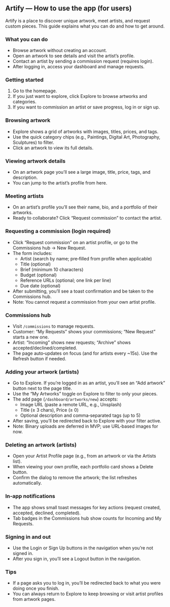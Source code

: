 ## Artify — How to use the app (for users)

Artify is a place to discover unique artwork, meet artists, and request custom pieces.
This guide explains what you can do and how to get around.

### What you can do
- Browse artwork without creating an account.
- Open an artwork to see details and visit the artist’s profile.
- Contact an artist by sending a commission request (requires login).
- After logging in, access your dashboard and manage requests.

### Getting started
1) Go to the homepage.
2) If you just want to explore, click Explore to browse artworks and categories.
3) If you want to commission an artist or save progress, log in or sign up.

### Browsing artwork
- Explore shows a grid of artworks with images, titles, prices, and tags.
- Use the quick category chips (e.g., Paintings, Digital Art, Photography, Sculptures) to filter.
- Click an artwork to view its full details.

### Viewing artwork details
- On an artwork page you’ll see a large image, title, price, tags, and description.
- You can jump to the artist’s profile from here.

### Meeting artists
- On an artist’s profile you’ll see their name, bio, and a portfolio of their artworks.
- Ready to collaborate? Click “Request commission” to contact the artist.

### Requesting a commission (login required)
- Click “Request commission” on an artist profile, or go to the Commissions hub → New Request.
- The form includes:
  - Artist (search by name; pre‑filled from profile when applicable)
  - Title (optional)
  - Brief (minimum 10 characters)
  - Budget (optional)
  - Reference URLs (optional; one link per line)
  - Due date (optional)
- After submitting, you’ll see a toast confirmation and be taken to the Commissions hub.
- Note: You cannot request a commission from your own artist profile.

### Commissions hub
- Visit `/commissions` to manage requests.
- Customer: “My Requests” shows your commissions; “New Request” starts a new one.
- Artist: “Incoming” shows new requests; “Archive” shows accepted/declined/completed.
- The page auto‑updates on focus (and for artists every ~15s). Use the Refresh button if needed.

### Adding your artwork (artists)
- Go to Explore. If you’re logged in as an artist, you’ll see an “Add artwork” button next to the page title.
- Use the “My Artworks” toggle on Explore to filter to only your pieces.
- The add page (`/dashboard/artworks/new`) accepts:
  - Image URL (paste a remote URL, e.g., Unsplash)
  - Title (≥ 3 chars), Price (≥ 0)
  - Optional description and comma‑separated tags (up to 5)
- After saving, you’ll be redirected back to Explore with your filter active.
- Note: Binary uploads are deferred in MVP; use URL‑based images for now.

### Deleting an artwork (artists)
- Open your Artist Profile page (e.g., from an artwork or via the Artists list).
- When viewing your own profile, each portfolio card shows a Delete button.
- Confirm the dialog to remove the artwork; the list refreshes automatically.

### In‑app notifications
- The app shows small toast messages for key actions (request created, accepted, declined, completed).
- Tab badges in the Commissions hub show counts for Incoming and My Requests.

### Signing in and out
- Use the Login or Sign Up buttons in the navigation when you’re not signed in.
- After you sign in, you’ll see a Logout button in the navigation.

### Tips
- If a page asks you to log in, you’ll be redirected back to what you were doing once you finish.
- You can always return to Explore to keep browsing or visit artist profiles from artwork pages.
